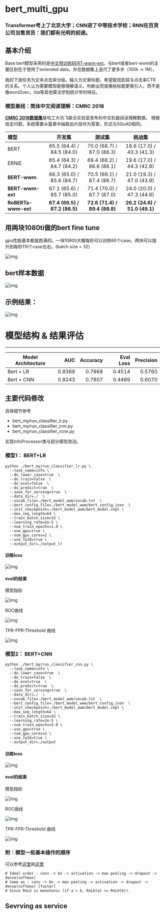 # bert_multi_gpu

### Transformer考上了北京大学；CNN进了中等技术学校；RNN在百货公司当售货员：我们都有光明的前途。

## 基本介绍

Base bert模型采用的是[中文预训练BERT-wwm-ext](https://github.com/ymcui/Chinese-BERT-wwm)。与bert或者bert-wwm的主要区别在于使用了extended data，并在数据集上迭代了更多步（100k -> 1M）。

我的下游任务为文本点击率分级。输入为文章标题，希望能找到其与点击率CTR的关系。个人认为需要模型能够理解语义，判断出究竟哪些标题更吸引人，而不是像word2vec，lda等其他算法学到统计学的特征。


### 模型基线：简体中文阅读理解：CMRC 2018
[**CMRC 2018数据集**](https://github.com/ymcui/cmrc2018)是哈工大讯飞联合实验室发布的中文机器阅读理解数据。
根据给定问题，系统需要从篇章中抽取出片段作为答案，形式与SQuAD相同。

| 模型 | 开发集 | 测试集 | 挑战集 |
| :------- | :---------: | :---------: | :---------: |
| BERT | 65.5 (64.4) / 84.5 (84.0) | 70.0 (68.7) / 87.0 (86.3) | 18.6 (17.0) / 43.3 (41.3) | 
| ERNIE | 65.4 (64.3) / 84.7 (84.2) | 69.4 (68.2) / 86.6 (86.1) | 19.6 (17.0) / 44.3 (42.8) | 
| **BERT-wwm** | 66.3 (65.0) / 85.6 (84.7) | 70.5 (69.1) / 87.4 (86.7) | 21.0 (19.3) / 47.0 (43.9) | 
| **BERT-wwm-ext** | 67.1 (65.6) / 85.7 (85.0) | 71.4 (70.0) / 87.7 (87.0) | 24.0 (20.0) / 47.3 (44.6) |
| **RoBERTa-wwm-ext** | **67.4 (66.5) / 87.2 (86.5)** | **72.6 (71.4) / 89.4 (88.8)** | **26.2 (24.6) / 51.0 (49.1)** |

## 用两块1080ti做的bert fine tune

gpu性能基本都是跑满的。一块1080ti大概每秒可以训练60个case。两块可以提升到每秒110个case左右。(batch size = 32)

![img](img/gpu.png)


## bert样本数据
![img](img/example.png)


## 示例结果：
![img](img/res.png)

# 模型结构 & 结果评估
---
Model Architecture     |AUC| Accuracy | Eval Loss | Precision |
--------------|-------: |---------------:|-----------:|-----------:
Bert + LR       | 0.8369  | 0.7668         |  0.4514   | 0.5760
Bert + CNN       | 0.8243  |  0.7807    |  0.4489 | 0.6070

## 主要代码修改
具体细节参考 
- bert_my/run_classifier_lr.py
- bert_my/run_classifier_cnn.py
- bert_my/run_classifier_rcnn.py

实现InfoProcessor类与部分模型改动。

### 模型1： BERT+LR
```angular2
python ./bert_my/run_classifier_lr.py \
  --task_name=info \
  --do_lower_case=true  \
  --do_train=false  \
  --do_eval=false  \
  --do_predict=true  \
  --save_for_serving=true  \
  --data_dir=./  \
  --vocab_file=./bert_model_wwm/vocab.txt  \
  --bert_config_file=./bert_model_wwm/bert_config.json  \
  --init_checkpoint=./bert_model_wwm/bert_model.ckpt \
  --max_seq_length=64 \
  --train_batch_size=32 \
  --learning_rate=2e-5 \
  --num_train_epochs=1.0 \
  --use_gpu=true \
  --num_gpu_cores=2 \
  --use_fp16=true \
  --output_dir=./output_lr
```

#### 训练loss
![img](img/loss1.png)

#### eval的结果

模型指标

![img](img/eval1.png)

ROC曲线

![img](img/roc1.png)

TPR-FPR-Threshold 曲线

![img](img/tpr1.png)

### 模型2： BERT+CNN
```angular2
python ./bert_my/run_classifier_cnn.py \
  --task_name=info \
  --do_lower_case=true  \
  --do_train=false  \
  --do_eval=true  \
  --do_predict=true  \
  --save_for_serving=true  \
  --data_dir=./  \
  --vocab_file=./bert_model_wwm/vocab.txt  \
  --bert_config_file=./bert_model_wwm/bert_config.json  \
  --init_checkpoint=./bert_model_wwm/bert_model.ckpt \
  --max_seq_length=64 \
  --train_batch_size=32 \
  --learning_rate=2e-5 \
  --num_train_epochs=5.0 \
  --use_gpu=true \
  --num_gpu_cores=2 \
  --use_fp16=true \
  --output_dir=./output
```

#### 训练loss
![img](img/loss2.png)

#### eval的结果

模型指标

![img](img/eval2.png)

ROC曲线

![img](img/roc2.png)

TPR-FPR-Threshold 曲线

![img](img/tpr2.png)


### 附：模型一些基本操作的顺序
可以参考[这里](https://www.quora.com/In-most-papers-I-read-the-CNN-order-is-convolution-relu-max-pooling-So-can-I-change-the-order-to-become-convolution-max-pooling-relu)和[这里](https://miracleyoo.tech/2018/08/21/layer-order/)

    # Ideal order : conv -> bn -> activation -> max pooling -> dropout -> dense(softmax)
    # Same as : conv -> bn -> max pooling -> activation -> dropout -> dense(softmax) [faster]
    # Since ReLU is monotonic (if a > b, ReLU(a) >= ReLU(b)).

## Sevrving as service







